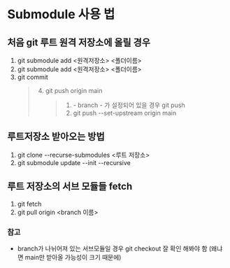 # Submodule 사용 법

## 처음 git 루트 원격 저장소에 올릴 경우

1. git submodule add <원격저장소> <폴더이름>
2. git submodule add <원격저장소> <폴더이름>
3. git commit
   > 4. git push origin main
   >    > 1. \- branch - 가 설정되어 있을 경우 git push
   >    > 2. git push --set-upstream origin main

## 루트저장소 받아오는 방법

1. git clone --recurse-submodules <루트 저장소>
2. git submodule update --init --recursive

## 루트 저장소의 서브 모듈들 fetch

1. git fetch
2. git pull origin <branch 이름>

### 참고

- branch가 나뉘어져 있는 서브모듈일 경우 git checkout 잘 확인 해봐야 함 (왜냐면 main만 받아올 가능성이 크기 때문에)
